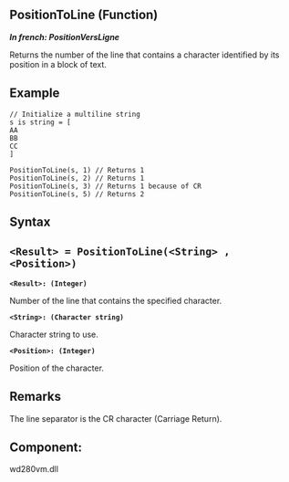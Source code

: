 
## PositionToLine (Function)

***In french: PositionVersLigne***



<a name="XUse"></a>
<a name="Use"></a>
<a name="description"></a>
Returns the number of the line that contains a character identified by its position in a block of text.


<a name="Example1"></a>
<a name="sample_code"></a>

## Example


```wl
// Initialize a multiline string
s is string = [
AA
BB
CC
]

PositionToLine(s, 1) // Returns 1
PositionToLine(s, 2) // Returns 1
PositionToLine(s, 3) // Returns 1 because of CR
PositionToLine(s, 5) // Returns 2
```

<a name="XSYNTAX"></a>

## Syntax
<a name="SYNTAX1"></a>

`<Result> = PositionToLine(<String> , <Position>)`
---

**`<Result>: (Integer)`**

Number of the line that contains the specified character. 

**`<String>: (Character string)`**

Character string to use. 

**`<Position>: (Integer)`**

Position of the character. 



<a name="NOTE0"></a>
<a name="NOTE0_1"></a>

## Remarks
The line separator is the CR character (Carriage Return). 

<a name="XComponent"></a>

## Component:
wd280vm.dll
